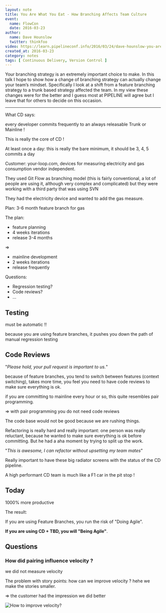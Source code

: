 ```yaml
---
layout: note
title: You Are What You Eat - How Branching Affects Team Culture
event:
  name: FlowCon
  date: 2016-03-23
author:
  name: Dave Hounslow
  twitter: thinkfoo
video: https://learn.pipelineconf.info/2016/03/24/dave-hounslow-you-are-what-you-eat-how-branching-affects-team-culture-pipeline-conference-2016/
created_at: 2016-03-23
category: notes
tags: [ Continuous Delivery, Version Control ]
---
```


Your branching strategy is an extremely important choice to make. In this talk I hope to show how a change of branching strategy can actually change your team’s mindset. Specifically I look at a shift from a feature branching strategy to a trunk based strategy affected the team. In my view these changes were for the better and I guess most at PIPELINE will agree but I leave that for others to decide on this occasion.

---

What CD says:

every developer commits frequently to an always releasable Trunk or Mainline !

This is really the core of CD  !

At least once a day: this is really the bare minimum, it should be 3, 4, 5 commits a day

Customer: your-loop.com, devices for measuring electricity and gas consumption vendor independent.

They used  Git Flow as branching model (this is fairly conventional, a lot of people are using it, although very complex and complicated)
but they were working with a third party that was using SVN

They had the electricity device and wanted to add the gas measure.

Plan: 3-6 month feature branch for gas

The plan:

- feature planning
- 4 weeks iterations
- release 3-4 months

=>

- mainline development
- 2 weeks iterations
- release frequently

Questions:

- Regression testing?
- Code reviews?
- ...

## Testing

must be automatic !!

because you are using feature branches, it pushes you down the path of manual regression testing

## Code Reviews

"*Please hold, your pull request is important to us.*"

because of feature branches, you tend to switch between features (context switching), takes more time, you feel you need to have code reviews to make sure everything is ok.

if you are committing to mainline every hour or so, this quite resembles pair programming.

=> with pair programming you do not need code reviews

The code base would not be good because we are rushing things.

Refactoring is really hard and really important: one person was really reluctant, because he wanted to make sure everything is ok before committing. But he had a aha moment by trying to split up the work.

"*This is awesome, I can refactor without upsetting my team mates*"

Really important to have these big radiator screens with the status of the CD pipeline.

A high performant CD team is much like a F1 car in the pit stop !

## Today

1000% more productive

The result:

If you are using Feature Branches, you run the risk of "Doing Agile".

**If you are using CD + TBD, you will "Being Agile"**.

## Questions

### How did pairing influence velocity ?

we did not measure velocity

The problem with story points: how can we improve velocity ? hehe we make the stories smaller.

=> the customer had the impression we did better

![How to improve velocity?](https://www.modernanalyst.com/Portals/0/Public%20Uploads/Fin648-increase-agile-sprint-velocity.jpg)
